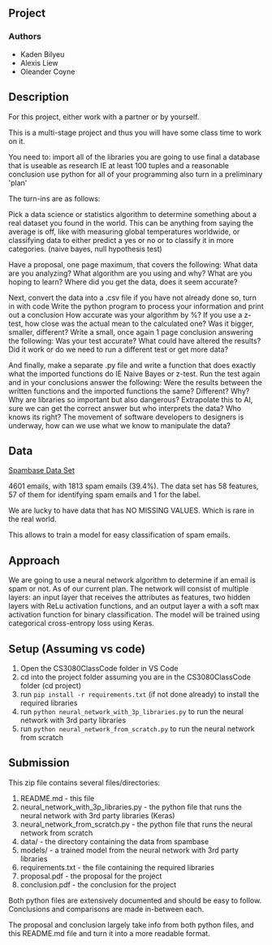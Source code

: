 ## Project

### Authors

- Kaden Bilyeu
- Alexis Liew
- Oleander Coyne

## Description

For this project, either work with a partner or by yourself.

This is a multi-stage project and thus you will have some class time to work on it.

You need to:
import all of the libraries you are going to use
final a database that is useable as research IE at least 100 tuples and a reasonable conclusion
use python for all of your programming
also turn in a preliminary 'plan' 

The turn-ins are as follows:

Pick a data science or statistics algorithm to determine something about a real dataset you found in the world. This can be anything from saying the average is off, like with measuring global temperatures worldwide, or classifying data to either predict a yes or no or to classify it in more categories. (naive bayes, null hypothesis test)

Have a proposal, one page maximum, that covers the following:
What data are you analyzing?
What algorithm are you using and why?
What are you hoping to learn?
Where did you get the data, does it seem accurate?

Next, convert the data into a .csv file if you have not already done so, turn in with code
Write the python program to process your information and print out a conclusion
How accurate was your algorithm by %? If you use a z-test, how close was the actual mean to the calculated one? Was it bigger, smaller, different?
Write a small, once again 1 page conclusion answering the following:
Was your test accurate?
What could have altered the results?
Did it work or do we need to run a different test or get more data?

And finally, make a separate .py file and write a function that does exactly what the imported functions do IE Naive Bayes or z-test. Run the test again and in your conclusions answer the following:
Were the results between the written functions and the imported functions the same? Different? Why?
Why are libraries so important but also dangerous?
Extrapolate this to AI, sure we can get the correct answer but who interprets the data? Who knows its right? The movement of software developers to designers is underway, how can we use what we know to manipulate the data? 

## Data

[Spambase Data Set](https://archive.ics.uci.edu/dataset/94/spambase)

4601 emails, with 1813 spam emails (39.4%). The data set has 58 features, 57 of them for identifying spam emails and 1 for the label.

We are lucky to have data that has NO MISSING VALUES. Which is rare in the real world.

This allows to train a model for easy classification of spam emails.

## Approach

We are going to use a neural network algorithm to determine if an email is spam or not. As of our
current plan. The network will consist of multiple layers: an input layer that receives the
attributes as features, two hidden layers with ReLu activation functions, and an output layer a
with a soft max activation function for binary classification. The model will be trained using
categorical cross-entropy loss using Keras.

## Setup (Assuming vs code)

1.  Open the CS3080ClassCode folder in VS Code
2.  cd into the project folder assuming you are in the CS3080ClassCode folder (cd project)
3.  run `pip install -r requirements.txt` (if not done already) to install the required libraries
4.  run `python neural_network_with_3p_libraries.py` to run the neural network with 3rd party libraries
5.  run `python neural_network_from_scratch.py` to run the neural network from scratch


## Submission

This zip file contains several files/directories:

1. README.md - this file
2. neural_network_with_3p_libraries.py - the python file that runs the neural network with 3rd party libraries (Keras)
3. neural_network_from_scratch.py - the python file that runs the neural network from scratch
4. data/ - the directory containing the data from spambase
5. models/ - a trained model from the neural network with 3rd party libraries
6. requirements.txt - the file containing the required libraries
7. proposal.pdf - the proposal for the project
8. conclusion.pdf - the conclusion for the project

Both python files are extensively documented and should be easy to follow. Conclusions and comparisons are made in-between each.

The proposal and conclusion largely take info from both python files, and this README.md file and turn it into a more readable format.